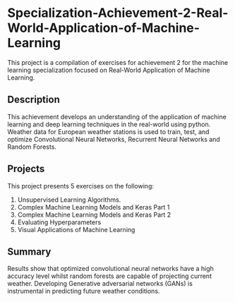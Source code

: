 # Specialization-Achievement-2-Real-World-Application-of-Machine-Learning
This project is a compilation of exercises for achievement 2 for the machine learning specialization focused on Real-World Application of Machine Learning. 

## Description
This achievement develops an understanding of the application of machine learning and deep learning techniques in the real-world using python. Weather data for European weather stations is used to train, test, and optimize Convolutional Neural Networks, Recurrent Neural Networks and Random Forests. 

## Projects
This project presents 5 exercises on the following:
1. Unsupervised Learning Algorithms.
2. Complex Machine Learning Models and Keras Part 1
3. Complex Machine Learning Models and Keras Part 2
4. Evaluating Hyperparameters
5. Visual Applications of Machine Learning

## Summary
Results show that optimized convolutional neural networks have a high accuracy level whilst random forests are capable of projecting current weather. Developing Generative adversarial networks (GANs) is instrumental in predicting future weather conditions.
